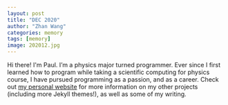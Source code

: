 ```yaml
---
layout: post
title: "DEC 2020"
author: "Zhan Wang"
categories: memory
tags: [memory]
image: 202012.jpg
---
```


Hi there! I'm Paul. I’m a physics major turned programmer. Ever since I first learned how to program while taking a scientific computing for physics course, I have pursued programming as a passion, and as a career. Check out [my personal website](https://www.lenpaul.com/) for more information on my other projects (including more Jekyll themes!), as well as some of my writing.
